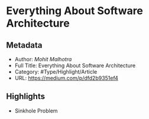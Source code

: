# Everything About Software Architecture

## Metadata

* Author: *Mohit Malhotra*
* Full Title: Everything About Software Architecture
* Category: #Type/Highlight/Article
* URL: https://medium.com/p/dfd2b9351ef4

## Highlights

* Sinkhole Problem
